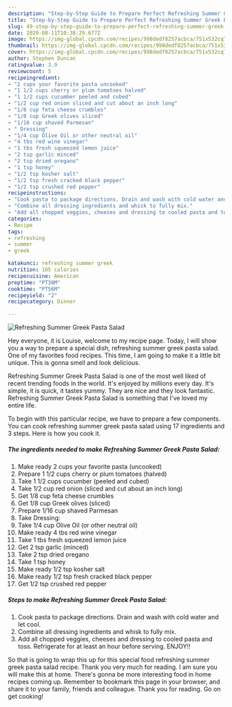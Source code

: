 ```yaml
---
description: "Step-by-Step Guide to Prepare Perfect Refreshing Summer Greek Pasta Salad"
title: "Step-by-Step Guide to Prepare Perfect Refreshing Summer Greek Pasta Salad"
slug: 49-step-by-step-guide-to-prepare-perfect-refreshing-summer-greek-pasta-salad
date: 2020-08-11T10:38:29.677Z
image: https://img-global.cpcdn.com/recipes/998dedf8257acbca/751x532cq70/refreshing-summer-greek-pasta-salad-recipe-main-photo.jpg
thumbnail: https://img-global.cpcdn.com/recipes/998dedf8257acbca/751x532cq70/refreshing-summer-greek-pasta-salad-recipe-main-photo.jpg
cover: https://img-global.cpcdn.com/recipes/998dedf8257acbca/751x532cq70/refreshing-summer-greek-pasta-salad-recipe-main-photo.jpg
author: Stephen Duncan
ratingvalue: 3.9
reviewcount: 5
recipeingredient:
- "2 cups your favorite pasta uncooked"
- "1 1/2 cups cherry or plum tomatoes halved"
- "1 1/2 cups cucumber peeled and cubed"
- "1/2 cup red onion sliced and cut about an inch long"
- "1/8 cup feta cheese crumbles"
- "1/8 cup Greek olives sliced"
- "1/16 cup shaved Parmesan"
- " Dressing"
- "1/4 cup Olive Oil or other neutral oil"
- "4 tbs red wine vinegar"
- "1 tbs fresh squeezed lemon juice"
- "2 tsp garlic minced"
- "2 tsp dried oregano"
- "1 tsp honey"
- "1/2 tsp kosher salt"
- "1/2 tsp fresh cracked black pepper"
- "1/2 tsp crushed red pepper"
recipeinstructions:
- "Cook pasta to package directions. Drain and wash with cold water and let cool."
- "Combine all dressing ingredients and whisk to fully mix."
- "Add all chopped veggies, cheeses and dressing to cooled pasta and toss. Refrigerate for at least an hour before serving. ENJOY!!"
categories:
- Recipe
tags:
- refreshing
- summer
- greek

katakunci: refreshing summer greek 
nutrition: 165 calories
recipecuisine: American
preptime: "PT38M"
cooktime: "PT56M"
recipeyield: "2"
recipecategory: Dinner

---
```



![Refreshing Summer Greek Pasta Salad](https://img-global.cpcdn.com/recipes/998dedf8257acbca/751x532cq70/refreshing-summer-greek-pasta-salad-recipe-main-photo.jpg)

Hey everyone, it is Louise, welcome to my recipe page. Today, I will show you a way to prepare a special dish, refreshing summer greek pasta salad. One of my favorites food recipes. This time, I am going to make it a little bit unique. This is gonna smell and look delicious.



Refreshing Summer Greek Pasta Salad is one of the most well liked of recent trending foods in the world. It's enjoyed by millions every day. It's simple, it is quick, it tastes yummy. They are nice and they look fantastic. Refreshing Summer Greek Pasta Salad is something that I've loved my entire life.


To begin with this particular recipe, we have to prepare a few components. You can cook refreshing summer greek pasta salad using 17 ingredients and 3 steps. Here is how you cook it.

##### The ingredients needed to make Refreshing Summer Greek Pasta Salad:

1. Make ready 2 cups your favorite pasta (uncooked)
1. Prepare 1 1/2 cups cherry or plum tomatoes (halved)
1. Take 1 1/2 cups cucumber (peeled and cubed)
1. Take 1/2 cup red onion (sliced and cut about an inch long)
1. Get 1/8 cup feta cheese crumbles
1. Get 1/8 cup Greek olives (sliced)
1. Prepare 1/16 cup shaved Parmesan
1. Take  Dressing:
1. Take 1/4 cup Olive Oil (or other neutral oil)
1. Make ready 4 tbs red wine vinegar
1. Take 1 tbs fresh squeezed lemon juice
1. Get 2 tsp garlic (minced)
1. Take 2 tsp dried oregano
1. Take 1 tsp honey
1. Make ready 1/2 tsp kosher salt
1. Make ready 1/2 tsp fresh cracked black pepper
1. Get 1/2 tsp crushed red pepper




##### Steps to make Refreshing Summer Greek Pasta Salad:

1. Cook pasta to package directions. Drain and wash with cold water and let cool.
1. Combine all dressing ingredients and whisk to fully mix.
1. Add all chopped veggies, cheeses and dressing to cooled pasta and toss. Refrigerate for at least an hour before serving. ENJOY!!




So that is going to wrap this up for this special food refreshing summer greek pasta salad recipe. Thank you very much for reading. I am sure you will make this at home. There's gonna be more interesting food in home recipes coming up. Remember to bookmark this page in your browser, and share it to your family, friends and colleague. Thank you for reading. Go on get cooking!
